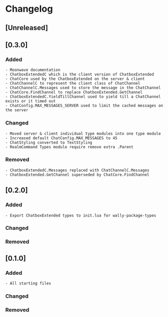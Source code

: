 # Changelog

## [Unreleased]

## [0.3.0]
### Added
    - Moonwave documentation
    - ChatboxExtendedC which is the client version of ChatboxExtended
    - ChatCore used by the ChatboxExtended on the server & client
    - ChatChannelC to represent the client class of ChatChannel
    - ChatChannelC.Messages used to store the message in the ChatChannel
    - ChatCore.FindChannel to replace ChatboxExtended.GetChannel
    - ChatboxExtendedC.YieldTillChannel used to yield till a ChatChannel exists or it timed out
    - ChatConfig.MAX_MESSAGES_SERVER used to limit the cached messages on the server
### Changed
    - Moved server & client individual type modules into one type module
    - Increased default ChatConfig.MAX_MESSAGES to 45
    - ChatStyling converted to TextStyling
    - RealmCommand Types module require remove extra .Parent
### Removed
    - ChatboxExtendedC.Messages replaced with ChatChannelC.Messages
    - ChatboxExtended.GetChannel superseded by ChatCore.FindChannel

## [0.2.0]
### Added
    - Export ChatboxExtended types to init.lua for wally-package-types
### Changed
### Removed

## [0.1.0]
### Added
    - All starting files
### Changed
### Removed
